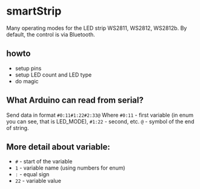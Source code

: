 # smartStrip

Many operating modes for the LED strip WS2811, WS2812, WS2812b. By default, the control is via Bluetooth.

## howto
* setup pins
* setup LED count and LED type
* do magic

## What Arduino can read from serial?
Send data in format ```#0:11#1:22#2:33@```
Where `#0:11` - first variable (in enum you can see, that is LED_MODE), `#1:22` - second, etc. `@` - symbol of the end of string.

## More detail about variable:
* `#` - start of the variable
* `1` - variable name (using numbers for enum)
* `:` - equal sign
* `22` - variable value